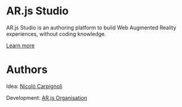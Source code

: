 # AR.js Studio

AR.js Studio is an authoring platform to build Web Augmented Reality experiences, without coding knowledge.

[Learn more](https://medium.com/@nicolcarpignoli/ar-js-studio-a-call-to-arms-for-the-first-open-source-web-ar-authoring-platform-a031069518f9)

# Authors

Idea: [Nicolò Carpignoli](https://twitter.com/nicolocarp)  

Development: [AR.js Organisation](https://github.com/AR-js-org)
